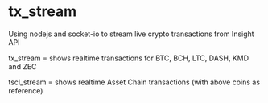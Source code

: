 # tx_stream
Using nodejs and socket-io to stream live crypto transactions from Insight API

tx_stream = shows realtime transactions for BTC, BCH, LTC, DASH, KMD and ZEC

tscl_stream = shows realtime Asset Chain transactions (with above coins as reference)
